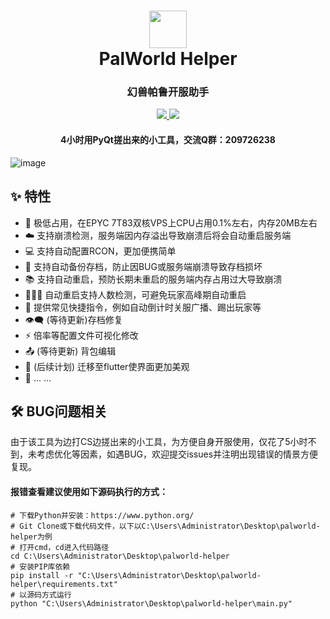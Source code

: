 <h1 align="center">
  <a href="https://github.com/hualuoo/palworld_helper" alt="logo" ><img src="https://raw.githubusercontent.com/hualuoo/palworld_helper/main/resource/favicon.ico" width="60"/></a>
  <br>
  PalWorld Helper
  <br>
</h1>
<h3 align="center">幻兽帕鲁开服助手</h3>
<p align="center">
  <a href="https://www.python.org/">
    <img src="https://img.shields.io/badge/Language-Python-blue?style=flat-square"/>
  </a>
  <a href="https://github.com/hualuoo/palworld-helper/releases">
    <img src="https://img.shields.io/badge/Release-V1.1.0-blue?style=flat-square"/>
  </a>
</p>
<h4 align="center">4小时用PyQt搓出来的小工具，交流Q群：209726238</h4>

![image](https://raw.githubusercontent.com/hualuoo/palworld_helper/main/images/img1.png)

## :sparkles: 特性
* :rocket: 极低占用，在EPYC 7T83双核VPS上CPU占用0.1%左右，内存20MB左右
* :cloud: 支持崩溃检测，服务端因内存溢出导致崩溃后将会自动重启服务端
* 💻 支持自动配置RCON，更加便携简单
* 💾 支持自动备份存档，防止因BUG或服务端崩溃导致存档损坏
* 📚 支持自动重启，预防长期未重启的服务端内存占用过大导致崩溃
* :family_woman_girl_boy: 自动重启支持人数检测，可避免玩家高峰期自动重启
* :link: 提供常见快捷指令，例如自动倒计时关服广播、踢出玩家等
* :eye_speech_bubble: (等待更新)存档修复
* :zap: 倍率等配置文件可视化修改
* :outbox_tray: (等待更新) 背包编辑
* :art: (后续计划) 迁移至flutter使界面更加美观
* 🌈 ... ...

## :hammer_and_wrench: BUG问题相关
由于该工具为边打CS边搓出来的小工具，为方便自身开服使用，仅花了5小时不到，未考虑优化等因素，如遇BUG，欢迎提交issues并注明出现错误的情景方便复现。
#### 报错查看建议使用如下源码执行的方式：
```shell
# 下载Python并安装：https://www.python.org/
# Git Clone或下载代码文件，以下以C:\Users\Administrator\Desktop\palworld-helper为例
# 打开cmd，cd进入代码路径
cd C:\Users\Administrator\Desktop\palworld-helper
# 安装PIP库依赖
pip install -r "C:\Users\Administrator\Desktop\palworld-helper\requirements.txt"
# 以源码方式运行
python "C:\Users\Administrator\Desktop\palworld-helper\main.py"
```
